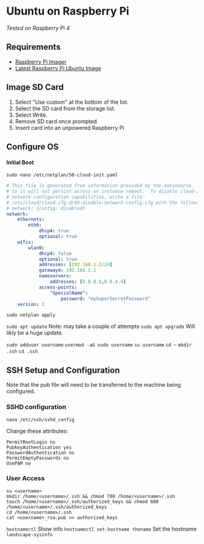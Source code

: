 # Ubuntu on Raspberry Pi
*Tested on Raspberry Pi 4*
## Requirements

- [Raspberry Pi Imager](https://www.raspberrypi.com/software/)
- [Latest Raspberry Pi Ubuntu Image](https://ubuntu.com/raspberry-pi)

## Image SD Card

1. Select "Use custom" at the bottom of the list.
1. Select the SD card from the storage list.
1. Select Write.
1. Remove SD card once prompted.
1. Insert card into an unpowered Raspberry Pi

## Configure OS

#### Initial Boot

`sudo nano /etc/netplan/50-cloud-init.yaml`

```yaml
# This file is generated from information provided by the datasource.  Changes
# to it will not persist across an instance reboot.  To disable cloud-init's
# network configuration capabilities, write a file
# /etc/cloud/cloud.cfg.d/99-disable-network-config.cfg with the following:
# network: {config: disabled}
network:
    ethernets:
        eth0:
            dhcp4: true
            optional: true
    wifis:
        wlan0:
            dhcp4: false
            optional: true
            addresses: [192.168.1.2/24]
            gateway4: 192.168.1.1
            nameservers:
                addresses: [8.8.8.8,8.8.4.4]
            access-points:
                "SpecialName":
                    password: "mySuperSecretPassword"
    version: 2
```

`sudo netplan apply`

`sudo apt update` Note: may take a couple of attempts
`sudo apt upgrade` Will likly be a huge update.

`sudo adduser username`
`usermod -aG sudo username`
`su username`
`cd ~`
`mkdir .ssh`
`cd .ssh`

## SSH Setup and Configuration
Note that the pub file will need to be transferred to the machine being configured.

### SSHD configuration
```shell
nano /etc/ssh/sshd_config
```

Change these attributes:
```vim
PermitRootLogin no
PubkeyAuthentication yes
PasswordAuthentication no
PermitEmptyPasswords no
UsePAM no
```

### User Access
```shell
su <username>
mkdir /home/<username>/.ssh && chmod 700 /home/<username>/.ssh
touch /home/<username>/.ssh/authorized_keys && chmod 600 /home/<username>/.ssh/authorized_keys
cd /home/<username>/.ssh
cat <username>_rsa.pub >> authorized_keys
```
`hostnamectl` Show info
`hostnamectl set-hostname thename` Set the hostname
`landscape-sysinfo`
